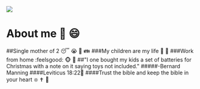 ![](https://cdn.discordapp.com/attachments/861464766153359370/1069369734962872411/Untitled-1.jpg)

# About me :woman: :smile:
##Single mother of 2 :sleeping: :sob: :yellow_heart: :family:
###My children are my life :boy: :girl:
###Work from home :feelsgood: :monkey_face: :e-mail:
##"I one bought my kids a set of batteries for Christmas with a note on it saying toys not included."
#####-Bernard Manning
####Leviticus 18:22:heart_decoration:
####Trust the bible and keep the bible in your heart :sparkle: :latin_cross: :angel:

